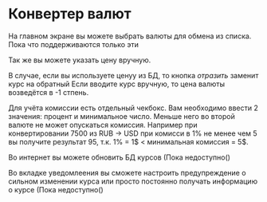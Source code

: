Конвертер валют
======
На главном экране вы можете выбрать валюты для обмена из списка. Пока что поддерживаются только эти

Так же вы можете указать цену вручную. 

В случае, если вы используете ценуу из БД, то кнопка *отразить* заменит курс на обратный
Если вводите курс вручную, то цена валюты возведётся в -1 стпень.

Для учёта комиссии есть отдельный чекбокс. Вам необходимо ввести 2 значения: процент и минимальное число. Меньше него во второй валюте не может опускаться комиссия. Например при конвертировании 7500 из RUB -> USD при комисси в 1% не менее чем 5 вы получите результат 95, т.к. 1% = 1$ < минимальная комиссия = 5$.


Во интернет вы можете обновить БД курсов (Пока недоступно()

Во вкладке уведомлеения вы сможете настроить предупреждение о сильном изменении курса или просто постоянно получать информацию о курсе (Пока недоступно()
